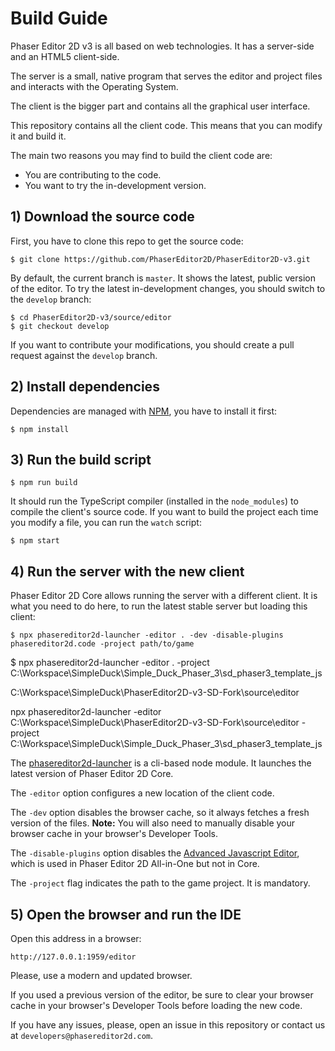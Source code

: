 # Build Guide

Phaser Editor 2D v3 is all based on web technologies. It has a server-side and an HTML5 client-side.

The server is a small, native program that serves the editor and project files and interacts with the Operating System.

The client is the bigger part and contains all the graphical user interface.

This repository contains all the client code. This means that you can modify it and build it.

The main two reasons you may find to build the client code are: 

* You are contributing to the code.
* You want to try the in-development version.


## 1) Download the source code

First, you have to clone this repo to get the source code:

```
$ git clone https://github.com/PhaserEditor2D/PhaserEditor2D-v3.git
```

By default, the current branch is `master`. It shows the latest, public version of the editor. To try the latest in-development changes, you should switch to the `develop` branch:

```
$ cd PhaserEditor2D-v3/source/editor
$ git checkout develop
```

If you want to contribute your modifications, you should create a pull request against the `develop` branch.

## 2) Install dependencies

Dependencies are managed with [NPM](https://www.npmjs.com/), you have to install it first:

```
$ npm install

```

## 3) Run the build script

```
$ npm run build
```

It should run the TypeScript compiler (installed in the `node_modules`) to compile the client's source code.
If you want to build the project each time you modify a file, you can run the `watch` script:

```
$ npm start
```
 
## 4) Run the server with the new client

Phaser Editor 2D Core allows running the server with a different client. It is what you need to do here, to run the latest stable server but loading this client:

```
$ npx phasereditor2d-launcher -editor . -dev -disable-plugins phasereditor2d.code -project path/to/game
```

$ npx phasereditor2d-launcher -editor . -project C:\Workspace\SimpleDuck\Simple_Duck_Phaser_3\sd_phaser3_template_js

C:\Workspace\SimpleDuck\PhaserEditor2D-v3-SD-Fork\source\editor

npx phasereditor2d-launcher -editor C:\Workspace\SimpleDuck\PhaserEditor2D-v3-SD-Fork\source\editor -project C:\Workspace\SimpleDuck\Simple_Duck_Phaser_3\sd_phaser3_template_js



The [phasereditor2d-launcher](https://www.npmjs.com/package/phasereditor2d-launcher) is a cli-based node module. It launches the latest version of Phaser Editor 2D Core.

The `-editor` option configures a new location of the client code.

The `-dev` option disables the browser cache, so it always fetches a fresh version of the files.  **Note:** You will also need to manually disable your browser cache in your browser's Developer Tools.

The `-disable-plugins` option disables the [Advanced Javascript Editor](https://help.phasereditor2d.com/v3/code-editor/index.html), which is used in Phaser Editor 2D All-in-One but not in Core.

The `-project` flag indicates the path to the game project. It is mandatory.

## 5) Open the browser and run the IDE

Open this address in a browser:

```
http://127.0.0.1:1959/editor
```

Please, use a modern and updated browser.

If you used a previous version of the editor, be sure to clear your browser cache in your browser's Developer Tools before loading the new code.

If you have any issues, please, open an issue in this repository or contact us at `developers@phasereditor2d.com`. 